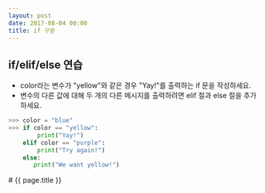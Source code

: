 ```yaml
---
layout: post
date: 2017-08-04 00:00
title: if 구문
---
```


<div id="ppt" markdown="1">

## if/elif/else 연습

* color라는 변수가 "yellow"와 같은 경우 "Yay!"를 출력하는 if 문을 작성하세요. 
* 변수의 다른 값에 대해 두 개의 다른 메시지를 출력하려면 elif 절과 else 절을 추가하세요.


```python
>>> color = "blue"
>>> if color == "yellow":
        print("Yay!")
    elif color == "purple":
        print("Try again!")
    else:
       print("We want yellow!")
```       
</div>

<div id="desc" markdown="1">
# {{ page.title }}

</div>